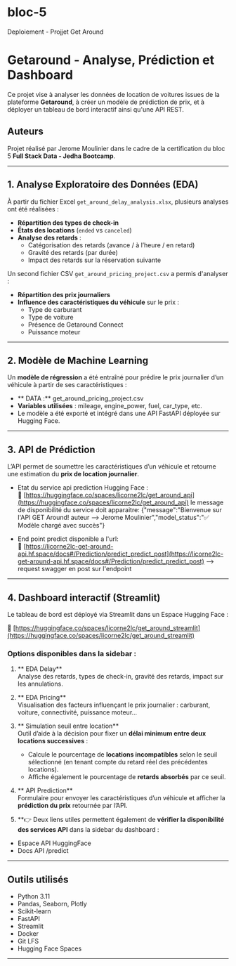 # bloc-5
Deploiement - Projjet Get Around

# Getaround - Analyse, Prédiction et Dashboard

Ce projet vise à analyser les données de location de voitures issues de la plateforme **Getaround**, à créer un modèle de prédiction de prix, et à déployer un tableau de bord interactif ainsi qu'une API REST.

## Auteurs

Projet réalisé par Jerome Moulinier dans le cadre de la certification du bloc 5 **Full Stack Data - Jedha Bootcamp**.

---

## 1. Analyse Exploratoire des Données (EDA)

À partir du fichier Excel `get_around_delay_analysis.xlsx`, plusieurs analyses ont été réalisées :

- **Répartition des types de check-in**
- **États des locations** (`ended` vs `canceled`)
- **Analyse des retards** :
  - Catégorisation des retards (avance / à l’heure / en retard)
  - Gravité des retards (par durée)
  - Impact des retards sur la réservation suivante

Un second fichier CSV `get_around_pricing_project.csv` a permis d'analyser :

- **Répartition des prix journaliers**
- **Influence des caractéristiques du véhicule** sur le prix :
  - Type de carburant
  - Type de voiture
  - Présence de Getaround Connect
  - Puissance moteur

---

## 2. Modèle de Machine Learning

Un **modèle de régression** a été entraîné pour prédire le prix journalier d’un véhicule à partir de ses caractéristiques :
- ** DATA :** get_around_pricing_project.csv
- **Variables utilisées** : mileage, engine_power, fuel, car_type, etc.
- Le modèle a été exporté et intégré dans une API FastAPI déployée sur Hugging Face.

---

## 3. API de Prédiction

L’API permet de soumettre les caractéristiques d’un véhicule et retourne une estimation du **prix de location journalier**.

- Etat du service api prediction Hugging Face :  
  🔗 [https://huggingface.co/spaces/licorne2lc/get_around_api](https://huggingface.co/spaces/licorne2lc/get_around_api)
      le message de disponibilité du service doit apparaitre:
      {"message":"Bienvenue sur l'API GET Around! auteur —> Jerome Moulinier","model_status":"✅ Modèle chargé avec succès"}


-  End point predict disponible a l'url:  
  🔗 [https://licorne2lc-get-around-api.hf.space/docs#/Prediction/predict_predict_post](https://licorne2lc-get-around-api.hf.space/docs#/Prediction/predict_predict_post) --> request swagger en post sur l'endpoint 
---

## 4. Dashboard interactif (Streamlit)

Le tableau de bord est déployé via Streamlit dans un Espace Hugging Face :

🔗 [https://huggingface.co/spaces/licorne2lc/get_around_streamlit](https://huggingface.co/spaces/licorne2lc/get_around_streamlit)

###  Options disponibles dans la sidebar :

1. ** EDA Delay**  
   Analyse des retards, types de check-in, gravité des retards, impact sur les annulations.

2. ** EDA Pricing**  
   Visualisation des facteurs influençant le prix journalier : carburant, voiture, connectivité, puissance moteur...

3. ** Simulation seuil entre location**  
   Outil d’aide à la décision pour fixer un **délai minimum entre deux locations successives** :

   - Calcule le pourcentage de **locations incompatibles** selon le seuil sélectionné (en tenant compte du retard réel des précédentes locations).
   - Affiche également le pourcentage de **retards absorbés** par ce seuil.
        
4. ** API Prediction**  
   Formulaire pour envoyer les caractéristiques d’un véhicule et afficher la **prédiction du prix** retournée par l’API.

5. **👉 Deux liens utiles permettent également de **vérifier la disponibilité des services API** dans la sidebar du dashboard :
-  Espace API HuggingFace
-  Docs API /predict

---

##  Outils utilisés

- Python 3.11
- Pandas, Seaborn, Plotly
- Scikit-learn
- FastAPI
- Streamlit
- Docker
- Git LFS
- Hugging Face Spaces

---

